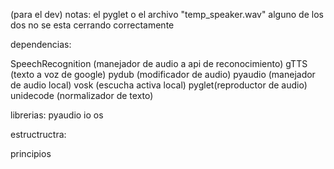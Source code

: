 (para el dev)
notas:
el pyglet o el archivo "temp_speaker.wav" alguno de los dos no se esta cerrando correctamente

dependencias:

SpeechRecognition (manejador de audio a api de reconocimiento)
gTTS (texto a voz de google)
pydub (modificador de audio)
pyaudio (manejador de audio local)
vosk (escucha activa local)
pyglet(reproductor de audio)
unidecode (normalizador de texto)

librerias:
 pyaudio
 io
 os

estructructra:

principios
